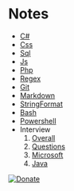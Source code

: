 # Notes

* [C#](notes/csharp.md)
* [Css](notes/css.md)
* [Sql](notes/sql.md)
* [Js](notes/js.md)
* [Php](notes/php.md)
* [Regex](notes/regex.md)
* [Git](notes/git.md)
* [Markdown](notes/markdown.md)
* [StringFormat](notes/stringformat.md)
* [Bash](notes/bash.md)
* [Powershell](notes/powershell.md)
* Interview
    1. [Overall](notes/interview/Overall.md)
    2. [Questions](notes/interview/Questions.md)
    3. [Microsoft](notes/interview/MicrosftInternship.md)
    4. [Java](notes/interview/Java.md)

[![Donate](https://www.buymeacoffee.com/assets/img/custom_images/orange_img.png)](https://buymeacoff.ee/XrTW5YQDy)